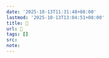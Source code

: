```yaml
---
date: '2025-10-13T11:31:48+08:00'
lastmod: '2025-10-13T13:04:51+08:00'
title: 󰪬
url: 󰪬
tags: []
src:
note:
---
```

